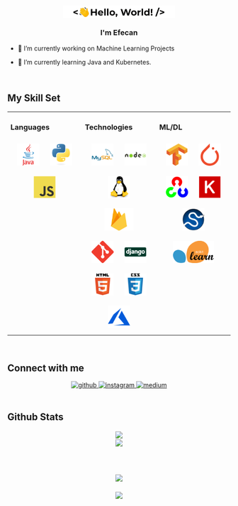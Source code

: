 <div align="center">
<img src="images/gif.gif" align="center" style="width: 50%" />
</div>  
  

### <div align="center">I'm Efecan</div>  
  

- 🔭 I’m currently working on Machine Learning Projects
  

- 🌱 I’m currently learning Java and Kubernetes.
  
<br/>  


## My Skill Set  
<table><tr><td valign="top" width="33%">



### Languages  
<div align="center">  
<a href="https://www.java.com/" target="_blank"><img style="margin: 10px" src="images/java.svg" alt="Java" height="50" /></a>  
<a href="https://www.python.org/" target="_blank"><img style="margin: 10px" src="images/python.svg" alt="Python" height="50" /></a>  
<a href="https://www.javascript.com/" target="_blank"><img style="margin: 10px" src="images/js.svg" alt="JavaScript" height="50" /></a>  
</div>

</td><td valign="top" width="33%">



### Technologies  
<div align="center">  
<a href="https://www.mysql.com/" target="_blank"><img style="margin: 10px" src="images/mysql.svg" alt="MySQL" height="50" /></a>  
<a href="https://nodejs.org/" target="_blank"><img style="margin: 10px" src="images/nodejs.svg" alt="Node.js" height="50" /></a>  
<a href="https://www.linux.org/" target="_blank"><img style="margin: 10px" src="images/linux.svg" alt="Linux" height="50" /></a>  
<a href="https://firebase.google.com/" target="_blank"><img style="margin: 10px" src="images/firebase.png" alt="Firebase" height="50" /></a>  
<a href="https://github.com/" target="_blank"><img style="margin: 10px" src="images/git.svg" alt="Git" height="50" /></a>  
<a href="https://www.djangoproject.com/" target="_blank"><img style="margin: 10px" src="images/django.svg" alt="Django" height="50" /></a>  
<a href="https://en.wikipedia.org/wiki/HTML5" target="_blank"><img style="margin: 10px" src="images/html.svg" alt="HTML5" height="50" /></a>  
<a href="https://www.w3schools.com/css/" target="_blank"><img style="margin: 10px" src="images/css.svg" alt="CSS3" height="50" /></a>  
<a href="https://azure.microsoft.com/en-in/" target="_blank"><img style="margin: 10px" src="images/azure.svg" alt="Azure" height="50" /></a>  
</div>

</td><td valign="top" width="33%">



### ML/DL  
<div align="center">  
<a href="https://www.tensorflow.org/" target="_blank"><img style="margin: 10px" src="images/tensorflow.svg" alt="TensorFlow" height="50" /></a>  
<a href="https://pytorch.org/" target="_blank"><img style="margin: 10px" src="images/keras.svg" alt="pytorch" height="50" /></a>  
<a href="https://opencv.org/" target="_blank"><img style="margin: 10px" src="images/opencv.svg" alt="OpenCV" height="50" /></a>  
<a href="https://keras.io/" target="_blank"><img style="margin: 10px" src="images/keras.png" alt="Keras" height="50" /></a>  
<a href="https://scipy.org/" target="_blank"><img style="margin: 10px" src="images/1200px-SCIPY_2.svg.png" alt="Scipy" height="50" /></a>  
  <a href="https://scikit-learn.org/stable/" target="_blank"><img style="margin: 10px" src="images/sci.png" alt="Scikit" height="50" /></a>  

</div>
</td></tr></table>  

<br/>  


## Connect with me  
<div align="center">
<a href="https://github.com/efecanxrd" target="_blank">
<img src=https://img.shields.io/badge/github-%2324292e.svg?&style=for-the-badge&logo=github&logoColor=white alt=github style="margin-bottom: 5px;" />
</a>
<a href="https://instagram.com/efecanxrd" target="_blank">
<img src=https://img.shields.io/badge/instagram-%23000000.svg?&style=for-the-badge&logo=instagram&logoColor=white alt=instagram style="margin-bottom: 5px;" />
</a>
<a href="https://efecanxrd.medium.com" target="_blank">
<img src=https://img.shields.io/badge/medium-%23292929.svg?&style=for-the-badge&logo=medium&logoColor=white alt=medium style="margin-bottom: 5px;" />
</a>  
</div>  
  

<br/>  


## Github Stats  
<div align="center"><img src="https://github-readme-stats.vercel.app/api?username=efecanxrd&show_icons=true&theme=midnight-purple&count_private=true&hide_border=true" align="center" /></div>  

<div align="center"><img src="https://github-readme-stats.vercel.app/api/top-langs/?username=efecanxrd&hide_border=true&theme=midnight-purple&layout=compact" align="center" /></div>  

<br/>  


## 
  

<br/>  

<div align="center"><img src="https://spotify-github-profile.vercel.app/api/view?uid=21aqgi6oi4yj2kbfvsukwfwia&cover_image=true&theme=default&show_offline=false&background_color=272626&bar_color=050505&bar_color_cover=false" /></div>  

<br/>  

<div align="center">
<img src="https://komarev.com/ghpvc/?username=efecanxrd&&style=flat-square" align="center" />
</div>  
  

<br/>  

<div align="center"></div>
<br />
